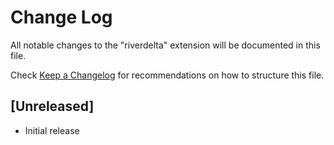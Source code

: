 # Change Log

All notable changes to the "riverdelta" extension will be documented in this file.

Check [Keep a Changelog](http://keepachangelog.com/) for recommendations on how to structure this file.

## [Unreleased]

- Initial release